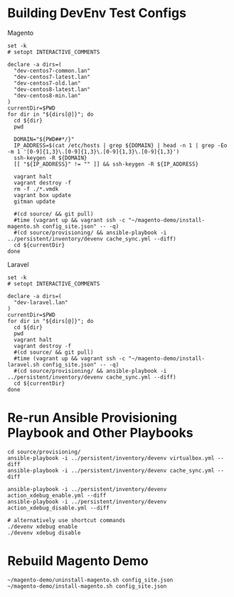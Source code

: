
# Building DevEnv Test Configs

Magento

    set -k
    # setopt INTERACTIVE_COMMENTS
    
    declare -a dirs=(
      "dev-centos7-common.lan"
      "dev-centos7-latest.lan"
      "dev-centos7-old.lan"
      "dev-centos8-latest.lan"
      "dev-centos8-min.lan"
    )
    currentDir=$PWD
    for dir in "${dirs[@]}"; do
      cd ${dir}
      pwd
      
      DOMAIN="${PWD##*/}"
      IP_ADDRESS=$(cat /etc/hosts | grep ${DOMAIN} | head -n 1 | grep -Eo -m 1 '[0-9]{1,3}\.[0-9]{1,3}\.[0-9]{1,3}\.[0-9]{1,3}')
      ssh-keygen -R ${DOMAIN}
      [[ "${IP_ADDRESS}" != "" ]] && ssh-keygen -R ${IP_ADDRESS}
      
      vagrant halt
      vagrant destroy -f
      rm -f ./*.vmdk
      vagrant box update
      gitman update
      
      #(cd source/ && git pull)
      #time (vagrant up && vagrant ssh -c "~/magento-demo/install-magento.sh config_site.json" -- -q)
      #(cd source/provisioning/ && ansible-playbook -i ../persistent/inventory/devenv cache_sync.yml --diff)
      cd ${currentDir}
    done

Laravel

    set -k
    # setopt INTERACTIVE_COMMENTS
    
    declare -a dirs=(
      "dev-laravel.lan"
    )
    currentDir=$PWD
    for dir in "${dirs[@]}"; do
      cd ${dir}
      pwd
      vagrant halt
      vagrant destroy -f
      #(cd source/ && git pull)
      #time (vagrant up && vagrant ssh -c "~/magento-demo/install-laravel.sh config_site.json" -- -q)
      #(cd source/provisioning/ && ansible-playbook -i ../persistent/inventory/devenv cache_sync.yml --diff)
      cd ${currentDir}
    done

# Re-run Ansible Provisioning Playbook and Other Playbooks

    cd source/provisioning/
    ansible-playbook -i ../persistent/inventory/devenv virtualbox.yml --diff
    ansible-playbook -i ../persistent/inventory/devenv cache_sync.yml --diff

    ansible-playbook -i ../persistent/inventory/devenv action_xdebug_enable.yml --diff
    ansible-playbook -i ../persistent/inventory/devenv action_xdebug_disable.yml --diff

    # alternatively use shortcut commands
    ./devenv xdebug enable
    ./devenv xdebug disable

# Rebuild Magento Demo

    ~/magento-demo/uninstall-magento.sh config_site.json
    ~/magento-demo/install-magento.sh config_site.json
